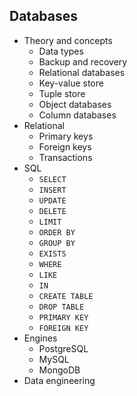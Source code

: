 ## Databases

- Theory and concepts
  - Data types
  - Backup and recovery
  - Relational databases
  - Key-value store
  - Tuple store
  - Object databases
  - Column databases
- Relational
  - Primary keys
  - Foreign keys
  - Transactions
- SQL
  - `SELECT`
  - `INSERT`
  - `UPDATE`
  - `DELETE`
  - `LIMIT`
  - `ORDER BY`
  - `GROUP BY`
  - `EXISTS`
  - `WHERE`
  - `LIKE`
  - `IN`
  - `CREATE TABLE`
  - `DROP TABLE`
  - `PRIMARY KEY`
  - `FOREIGN KEY`
- Engines
  - PostgreSQL
  - MySQL
  - MongoDB
- Data engineering
